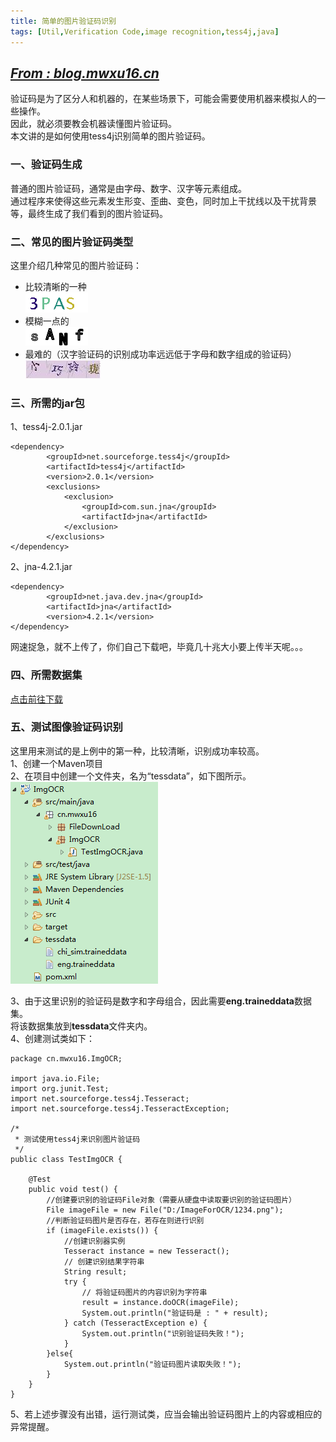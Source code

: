 ```yaml
---
title: 简单的图片验证码识别
tags: [Util,Verification Code,image recognition,tess4j,java]
---
```

## *[From : blog.mwxu16.cn](http://blog.mwxu16.cn)* 
验证码是为了区分人和机器的，在某些场景下，可能会需要使用机器来模拟人的一些操作。  
因此，就必须要教会机器读懂图片验证码。    
本文讲的是如何使用tess4j识别简单的图片验证码。
<!--more-->   
### 一、验证码生成  
普通的图片验证码，通常是由字母、数字、汉字等元素组成。  
通过程序来使得这些元素发生形变、歪曲、变色，同时加上干扰线以及干扰背景等，最终生成了我们看到的图片验证码。  
### 二、常见的图片验证码类型  
这里介绍几种常见的图片验证码：  

 - 比较清晰的一种  
![](https://raw.githubusercontent.com/tanranuncle/MyBlogImages/master/image%20recognition/3PAS.png)
 - 模糊一点的  
![](https://raw.githubusercontent.com/tanranuncle/MyBlogImages/master/image%20recognition/sanf.png)
 - 最难的（汉字验证码的识别成功率远远低于字母和数字组成的验证码）  
![](https://raw.githubusercontent.com/tanranuncle/MyBlogImages/master/image%20recognition/%E5%B0%8F%E5%B7%A7%E7%8E%B2%E7%8F%91.png)
### 三、所需的jar包
1、tess4j-2.0.1.jar  


	<dependency>
			<groupId>net.sourceforge.tess4j</groupId>
			<artifactId>tess4j</artifactId>
			<version>2.0.1</version>
			<exclusions>
				<exclusion>
					<groupId>com.sun.jna</groupId>
					<artifactId>jna</artifactId>
				</exclusion>
			</exclusions>
	</dependency>  

2、jna-4.2.1.jar  

	<dependency>
			<groupId>net.java.dev.jna</groupId>
			<artifactId>jna</artifactId>
			<version>4.2.1</version>
	</dependency>  
网速捉急，就不上传了，你们自己下载吧，毕竟几十兆大小要上传半天呢。。。
### 四、所需数据集
[点击前往下载](https://github.com/tesseract-ocr/tessdata)  
### 五、测试图像验证码识别
这里用来测试的是上例中的第一种，比较清晰，识别成功率较高。  
1、创建一个Maven项目  
2、在项目中创建一个文件夹，名为“tessdata”，如下图所示。  
![](https://raw.githubusercontent.com/tanranuncle/MyBlogImages/master/image%20recognition/Image.png)  

3、由于这里识别的验证码是数字和字母组合，因此需要**eng.traineddata**数据集。  
将该数据集放到**tessdata**文件夹内。  
4、创建测试类如下：  

	package cn.mwxu16.ImgOCR;
	
	import java.io.File;
	import org.junit.Test;
	import net.sourceforge.tess4j.Tesseract;
	import net.sourceforge.tess4j.TesseractException;
	
	/*
	 * 测试使用tess4j来识别图片验证码
	 */
	public class TestImgOCR {
		
		@Test
		public void test() {
			//创建要识别的验证码File对象（需要从硬盘中读取要识别的验证码图片）
			File imageFile = new File("D:/ImageForOCR/1234.png");
			//判断验证码图片是否存在，若存在则进行识别
			if (imageFile.exists()) {
				//创建识别器实例
				Tesseract instance = new Tesseract();
				// 创建识别结果字符串
				String result;
				try {
					// 将验证码图片的内容识别为字符串
					result = instance.doOCR(imageFile);
					System.out.println("验证码是 : " + result);
				} catch (TesseractException e) {
					System.out.println("识别验证码失败！");
				}
			}else{
				System.out.println("验证码图片读取失败！");
			}
		}
	}
5、若上述步骤没有出错，运行测试类，应当会输出验证码图片上的内容或相应的异常提醒。  
